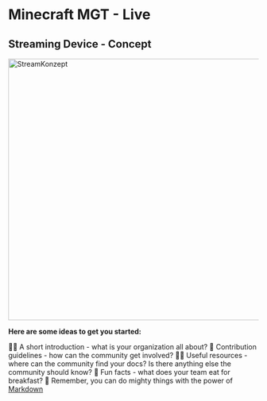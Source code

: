 # Minecraft MGT - Live

## Streaming Device - Concept
<img width="527" alt="StreamKonzept" src="https://user-images.githubusercontent.com/69595339/170695896-9d6245f2-74d7-495c-85f1-56c364bfa2da.png">


**Here are some ideas to get you started:**

🙋‍♀️ A short introduction - what is your organization all about?
🌈 Contribution guidelines - how can the community get involved?
👩‍💻 Useful resources - where can the community find your docs? Is there anything else the community should know?
🍿 Fun facts - what does your team eat for breakfast?
🧙 Remember, you can do mighty things with the power of [Markdown](https://docs.github.com/github/writing-on-github/getting-started-with-writing-and-formatting-on-github/basic-writing-and-formatting-syntax)

